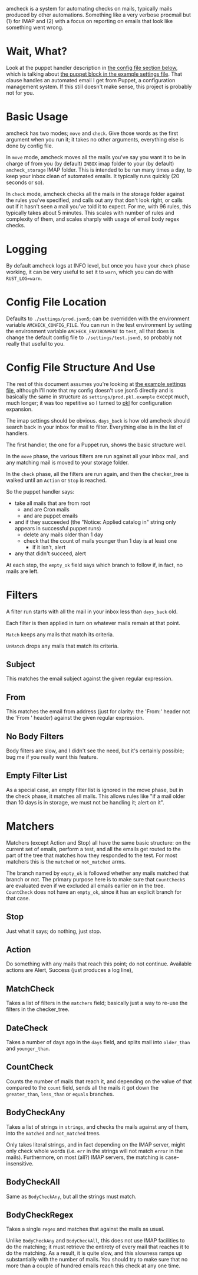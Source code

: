 amcheck is a system for automating checks on mails, typically mails produced by other automations.  Something like a very verbose procmail but (1) for IMAP and (2) with a focus on reporting on emails that look like something went wrong.

# Wait, What?

Look at the puppet handler description in [the config file section below](#config-file-structure-and-use), which is talking about [the puppet block in the example settings file](settings/prod.json5.example#L19).  That clause handles an automated email I get from Puppet, a configuration management system.  If this still doesn't make sense, this project is probably not for you.

# Basic Usage

amcheck has two modes; `move` and `check`.  Give those words as the first argument when you run it; it takes no other arguments, everything else is done by config file.

In `move` mode, amcheck moves all the mails you've say you want it to be in charge of from you (by default) `INBOX` imap folder to your (by default) `amcheck_storage` IMAP folder.  This is intended to be run many times a day, to keep your inbox clean of automated emails.  It typically runs quickly (20 seconds or so).

In `check` mode, amcheck checks all the mails in the storage folder against the rules you've specified, and calls out any that don't look right, or calls out if it hasn't seen a mail you've told it to expect.  For me, with 96 rules, this typically takes about 5 minutes.  This scales with number of rules and complexity of them, and scales sharply with usage of email body regex checks.

# Logging

By default amcheck logs at INFO level, but once you have your `check` phase working, it can be very useful to set it to `warn`, which you can do with `RUST_LOG=warn`.

# Config File Location

Defaults to `./settings/prod.json5`; can be overridden with the environment variable `AMCHECK_CONFIG_FILE`.  You can run in the test environment by setting the environment variable `AMCHECK_ENVIRONMENT` to `test`, all that does is change the default config file to `./settings/test.json5`, so probably not really that useful to you.

# Config File Structure And Use

The rest of this document assumes you're looking at [the example settings file](settings/prod.json5.example), although I'll note that my config doesn't use json5 directly and is basically the same in structure as `settings/prod.pkl.example` except much, much longer; it was too repetitive so I turned to [pkl](https://pkl-lang.org/main/current/index.html) for configuration expansion.

The imap settings should be obvious.  `days_back` is how old amcheck should search back in your inbox for mail to filter.  Everything else is in the list of handlers.

The first handler, the one for a Puppet run, shows the basic structure well.

In the `move` phase, the various filters are run against all your inbox mail, and any matching mail is moved to your storage folder.

In the `check` phase, all the filters are run again, and then the checker_tree is walked until an `Action` or `Stop` is reached.

So the puppet handler says:

- take all mails that are from root
    - and are Cron mails
    - and are puppet emails
- and if they succeeded (the "Notice: Applied catalog in" string only appears in successful puppet runs)
    - delete any mails older than 1 day
    - check that the count of mails younger than 1 day is at least one
        - if it isn't, alert
- any that didn't succeed, alert

At each step, the `empty_ok` field says which branch to follow if, in fact, no mails are left.

# Filters

A filter run starts with all the mail in your inbox less than `days_back` old.

Each filter is then applied in turn on whatever mails remain at that point.

`Match` keeps any mails that match its criteria.

`UnMatch` drops any mails that match its criteria.

## Subject

This matches the email subject against the given regular expression.

## From

This matches the email from address (just for clarity: the 'From:' header not the 'From ' header) against the given regular expression.

## No Body Filters

Body filters are slow, and I didn't see the need, but it's certainly possible; bug me if you really want this feature.

## Empty Filter List

As a special case, an empty filter list is ignored in the move phase, but in the check phase, it matches all mails.  This allows rules like "if a mail older than 10 days is in storage, we must not be handling it; alert on it".

# Matchers

Matchers (except Action and Stop) all have the same basic structure: on the current set of emails, perform a test, and all the emails get routed to the part of the tree that matches how they responded to the test.  For most matchers this is the `matched` or `not_matched` arms.

The branch named by `empty_ok` is followed whether any mails matched that branch or not.  The primary purpose here is to make sure that `CountCheck`s are evaluated even if we excluded all emails earlier on in the tree.  `CountCheck` does not have an `empty_ok`, since it has an explicit branch for that case.

## Stop

Just what it says; do nothing, just stop.

## Action

Do something with any mails that reach this point; do not continue.  Available actions are Alert, Success (just produces a log line),

## MatchCheck

Takes a list of filters in the `matchers` field; basically just a way to re-use the filters in the checker_tree.

## DateCheck

Takes a number of days ago in the `days` field, and splits mail into `older_than` and `younger_than`.

## CountCheck

Counts the number of mails that reach it, and depending on the value of that
compared to the `count` field, sends all the mails it got down the
`greater_than`, `less_than` or `equals` branches.

## BodyCheckAny

Takes a list of strings in `strings`, and checks the mails against any of them, into the `matched` and `not_matched` trees.

Only takes literal strings, and in fact depending on the IMAP server, might only check whole words (i.e. `err` in the strings will not match `error` in the mails).  Furthermore, on most (all?) IMAP servers, the matching is case-insensitive.

## BodyCheckAll

Same as `BodyCheckAny`, but all the strings must match.

## BodyCheckRegex

Takes a single `regex` and matches that against the mails as usual.

Unlike `BodyCheckAny` and `BodyCheckAll`, this does not use IMAP facilities to do the matching; it must retrieve the entirety of every mail that reaches it to do the matching.  As a result, it is quite slow, and this slowness ramps up substantially with the number of mails.  You should try to make sure that no more than a couple of hundred emails reach this check at any one time.
